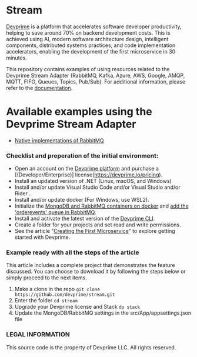 # Stream
[Devprime](https://devprime.io) is a platform that accelerates software developer productivity, helping to save around 70% on backend development costs. This is achieved using AI, modern software architecture design, intelligent components, distributed systems practices, and code implementation accelerators, enabling the development of the first microservice in 30 minutes.

This repository contains examples of using resources related to the Devprime Stream Adapter (RabbitMQ, Kafka, Azure, AWS, Google, AMQP, MQTT, FIFO, Queues, Topics, Pub/Sub). For additional information, please refer to the [documentation](https://docs.devprime.io).

# Available examples using the Devprime Stream Adapter
- [Native implementations of RabbitMQ](https://docs.devprime.io/settings/stream/rabbitmq/using-native-rabbitmq-methods/)


### Checklist and preperation of the initial environment:
- Open an account on the [Devprime platform](https://devprime.io) and purchase a [(Developer/Enterprise)] license(https://devprime.io/pricing).
- Install an updated version of .NET (Linux, macOS, and Windows)
- Install and/or update Visual Studio Code and/or Visual Studio and/or Rider .
- Install and/or update docker (For Windows, use WSL2).
- Initialize the [MongoDB and RabbitMQ containers on docker](https://docs.devprime.io/quick-start/docker/introduction/) and [add the 'orderevents' queue in RabbitMQ](https://docs.devprime.io/quick-start/docker/using-rabbitmq/).
- Install and activate the latest version of the [Devprime CLI](https://docs.devprime.io/cli/).
- Create a folder for your projects and set read and write permissions.
- See the article "[Creating the First Microservice](https://docs.devprime.io/quick-start/creating-the-first-microservice/)" to explore getting started with Devprime.


### Example ready with all the steps of the article
This article includes a complete project that demonstrates the feature discussed. You can choose to download it by following the steps below or simply proceed to the next items.

1) Make a clone in the repo
`git clone https://github.com/devprime/stream.git`
2) Enter the folder 
`cd stream`
3) Upgrade your Devprime license and Stack
`dp stack`
4) Update the MongoDB/RabbitMQ settings in the src/App/appsettings.json file


### LEGAL INFORMATION
This source code is the property of Devprime LLC. All rights reserved.
